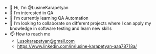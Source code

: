 - 👋 Hi, I’m @LusineKarapetyan
- 👀 I’m interested in QA
- 🌱 I’m currently learning QA Automation
- 💞️ I’m looking to collaborate on different projects where I can apply my knowledge in software testing and learn new skills
- 📫 How to reach me
  - Lusokarapetyan@gmail.com
  - https://www.linkedin.com/in/lusine-karapetyan-aaa78718a/
